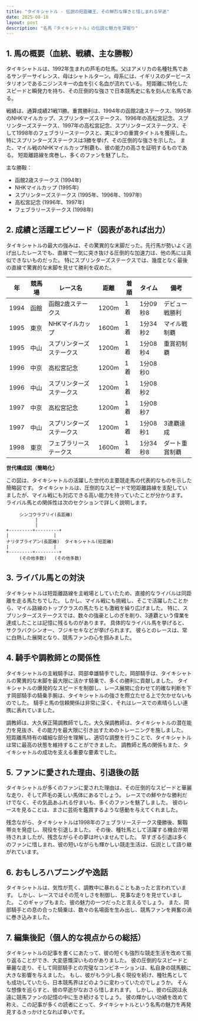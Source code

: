 ```yaml
---
title: "タイキシャトル - 伝説の短距離王、その鮮烈な輝きと惜しまれる早逝"
date: 2025-08-18
layout: post
description: "名馬『タイキシャトル』の伝説と魅力を深堀り"
---
```


## 1. 馬の概要（血統、戦績、主な勝鞍）

タイキシャトルは、1992年生まれの芦毛の牡馬。父はアメリカの名種牡馬であるサンデーサイレンス、母はシャトルターン。母系には、イギリスのダービースタリオンであるニジンスキーの血を引く名血が流れている。  短距離に特化したスピードと瞬発力を持ち、その圧倒的な強さで日本競馬史に名を刻んだ名馬である。

戦績は、通算成績21戦11勝。重賞勝利は、1994年の函館2歳ステークス、1995年のNHKマイルカップ、スプリンターズステークス、1996年の高松宮記念、スプリンターズステークス、1997年の高松宮記念、スプリンターズステークス、そして1998年のフェブラリーステークスと、実に8つの重賞タイトルを獲得した。特にスプリンターズステークスは3勝を挙げ、その圧倒的な強さを示した。  また、マイル戦のNHKマイルカップ制覇も、彼の能力の高さを証明するものである。  短距離路線を席巻し、多くのファンを魅了した。

主な勝鞍：

* 函館2歳ステークス (1994年)
* NHKマイルカップ (1995年)
* スプリンターズステークス (1995年、1996年、1997年)
* 高松宮記念 (1996年、1997年)
* フェブラリーステークス (1998年)


## 2. 成績と活躍エピソード（図表があれば出力）

タイキシャトルの最大の強みは、その驚異的な末脚だった。先行馬が勢いよく逃げ出したレースでも、直線で一気に突き抜ける圧倒的な加速力は、他の馬には真似できないものだった。  特にスプリンターズステークスでは、幾度となく最後の直線で驚異的な末脚を見せて勝利を収めた。

| 年 | 競馬場 | レース名 | 距離 | 着順 | タイム | 備考 |
|---|---|---|---|---|---|---|
| 1994 | 函館 | 函館2歳ステークス | 1200m | 1着 | 1分09秒8 | デビュー戦勝利 |
| 1995 | 東京 | NHKマイルカップ | 1600m | 1着 | 1分34秒2 | マイル戦制覇 |
| 1995 | 中山 | スプリンターズステークス | 1200m | 1着 | 1分08秒4 | 重賞初制覇 |
| 1996 | 中京 | 高松宮記念 | 1200m | 1着 | 1分08秒0 |  |
| 1996 | 中山 | スプリンターズステークス | 1200m | 1着 | 1分08秒2 |  |
| 1997 | 中京 | 高松宮記念 | 1200m | 1着 | 1分08秒7 |  |
| 1997 | 中山 | スプリンターズステークス | 1200m | 1着 | 1分08秒1 | 3連覇達成 |
| 1998 | 東京 | フェブラリーステークス | 1600m | 1着 | 1分34秒8 | ダート重賞制覇 |


**世代構成図（簡略化）**

この図は、タイキシャトルの活躍した世代の主要競走馬の代表的なものを示した簡略図です。  タイキシャトルは、圧倒的なスピードで短距離路線を支配していましたが、マイル戦にも対応できる高い能力を持っていたことが分かります。  ライバル馬との関係性は次のセクションで詳しく説明します。


```
     シンコウラブリイ(長距離)
           |
           |
+---------+---------+
|                 |
ナリタブライアン(長距離)  タイキシャトル(短距離)
|                 |
+---------+---------+
     (その他多数)   (その他多数)
```


## 3. ライバル馬との対決

タイキシャトルは短距離路線を主戦場としていたため、直接的なライバルは同距離を走る馬たちでした。  しかし、マイル戦にも挑戦し、そこで活躍したことから、マイル路線のトップクラスの馬たちとも激戦を繰り広げました。  特に、スプリンターズステークスでは、数々の強豪としのぎを削り、3連覇という偉業を達成したことは記憶に残るものがあります。  具体的なライバル馬を挙げると、サクラバクシンオー、フジキセキなどが挙げられます。  彼らとのレースは、常に白熱した展開となり、競馬ファンの心を掴みました。


## 4. 騎手や調教師との関係性

タイキシャトルの主戦騎手は、岡部幸雄騎手でした。岡部騎手は、タイキシャトルの驚異的な末脚を最大限に活かす騎乗で、多くの勝利に貢献しました。  タイキシャトルの爆発的なスピードを制御し、レース展開に合わせて的確な判断を下す岡部騎手の騎乗手腕は、タイキシャトルの強さを際立たせる上で欠かせないものでした。  騎手と馬の信頼関係は非常に深く、それはレースでの素晴らしい連携に表れていました。

調教師は、大久保正陽調教師でした。大久保調教師は、タイキシャトルの潜在能力を見抜き、その能力を最大限に引き出すためのトレーニングを施しました。  短距離馬特有の繊細な部分を理解し、適切な調整を行うことで、タイキシャトルは常に最高の状態を維持することができました。  調教師と馬の関係もまた、タイキシャトルの成功を支える重要な要素でした。


## 5. ファンに愛された理由、引退後の話

タイキシャトルが多くのファンに愛された理由は、その圧倒的なスピードと華麗な走り、そして芦毛の美しい馬体にあるでしょう。  レースでの鮮やかな勝利だけでなく、その気品あふれる佇まいも、多くのファンを魅了しました。  彼のレースを見ることは、まさに芸術を鑑賞するような感動を与えてくれました。

残念ながら、タイキシャトルは1998年のフェブラリーステークス優勝後、繋靱帯炎を発症し、現役を引退しました。  その後、種牡馬として活躍する機会が期待されましたが、残念ながらその夢は叶いませんでした。  早すぎる引退は多くのファンに惜しまれ、彼の短いながらも輝かしい競走生活は、伝説として語り継がれています。


## 6. おもしろハプニングや逸話

タイキシャトルは、気性が荒く、調教中に暴れることもあったと言われています。  しかし、レースではその荒々しさを制御し、見事な走りを見せていました。  このギャップもまた、彼の魅力の一つだったと言えるでしょう。  また、岡部騎手との息の合った騎乗は、数々の名場面を生み出し、競馬ファンを興奮の渦に巻き込みました。


## 7. 編集後記（個人的な視点からの総括）

タイキシャトルの記事を書くにあたって、彼の短くも強烈な競走生活を改めて振り返ることができ、大変感慨深いものがありました。  彼の圧倒的なスピードと華麗な走り、そして岡部騎手との完璧なコンビネーションは、私自身の競馬観に大きな影響を与えました。  もし、彼がもう少し長く現役を続け、種牡馬としても成功していたら、日本競馬界はどのように変わっていたのでしょうか。  そんな想像を巡らすと、彼の早逝がなおさら惜しまれます。  しかし、彼の伝説は永遠に競馬ファンの記憶の中に生き続けるでしょう。  彼の輝かしい功績を改めて称え、この記事が多くの読者にとって、タイキシャトルという名馬の魅力を再発見するきっかけとなれば幸いです。

